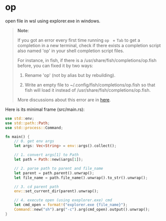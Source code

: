 # op

open file in wsl using explorer.exe in windows.

> **Note**: 
> 
> If you got an error every first time 
> running `op ` + `Tab` to get a completion in a new terminal,
> check if there exists a completion script also named 'op'
> in your shell completion script files.
> 
> For instance, in fish, 
> if there is a /usr/share/fish/completions/op.fish before, 
> you can fixed it by two ways: 
> 
> 1. Rename 'op' (not by alias but by rebuilding).
> 
> 2. Write an empty file to ~/.config/fish/completions/op.fish so that fish will load it instead of /usr/share/fish/completions/op.fish.
> 
> More discussions about this error are in [here](https://stackoverflow.com/questions/75819833/cli-tool-written-in-rust-occurs-error-when-using-completion-of-fish-at-the-first).


Here is its minimal frame (src/main.rs):

```rust
use std::env;
use std::path::Path;
use std::process::Command;

fn main() {
    // 0. get env args
    let args: Vec<String> = env::args().collect();

    // 1. convert args[1] to Path
    let path = Path::new(&args[1]);

    // 2. parse path to parent and file_name
    let parent = path.parent().unwrap();
    let file_name = path.file_name().unwrap().to_str().unwrap();

    // 3. cd parent path
    env::set_current_dir(parent).unwrap();

    // 4. execute open (using exeplorer.exe) cmd
    let cmd_open = format!("explorer.exe {file_name}");
    Command::new("sh").arg("-c").arg(cmd_open).output().unwrap();
}
```
